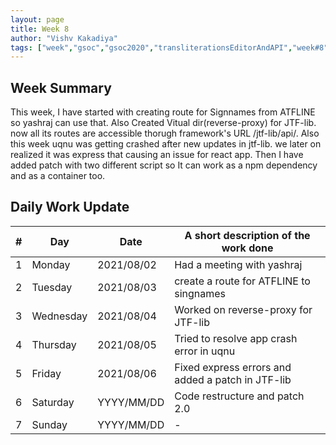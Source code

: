 ```yaml
---
layout: page
title: Week 8
author: "Vishv Kakadiya"
tags: ["week","gsoc","gsoc2020","transliterationsEditorAndAPI","week#8","eval#2"]
---
```


## Week Summary

This week, I have started with creating route for Signnames from ATFLINE so yashraj can use that. Also Created Vitual dir(reverse-proxy) for JTF-lib. now all its routes are accessible thorugh framework's URL /jtf-lib/api/<end-point name>. Also this week uqnu was getting crashed after new updates in jtf-lib. we later on realized it was express that causing an issue for react app. Then I have added patch with two different script so It can work as a npm dependency and as a container too.

## Daily Work Update

|\#|Day|Date|A short description of the work done|  
|---	|---	|---	|---	|  
|1   	| Monday 	|   2021/08/02	| Had a meeting with yashraj|  
|2   	| Tuesday  	|   2021/08/03	| create a route for ATFLINE to singnames	|  
|3   	| Wednesday  	|  2021/08/04 	| Worked on reverse-proxy for JTF-lib |  
|4   	| Thursday  	|   2021/08/05	| Tried to resolve app crash error in uqnu |  
|5   	| Friday  	|   2021/08/06	| Fixed express errors and added a patch in JTF-lib |  
|6   	| Saturday  	|   YYYY/MM/DD	| Code restructure and patch 2.0|  
|7   	| Sunday  	|   YYYY/MM/DD	| - |  
